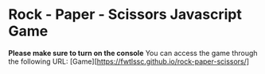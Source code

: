 # Rock - Paper - Scissors Javascript Game

**Please make sure to turn on the console**
You can access the game through the following URL: [Game][https://fwtlssc.github.io/rock-paper-scissors/]